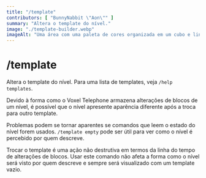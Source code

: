 ```yaml
---
title: "/template"
contributors: [ "BunnyNabbit \"Aon\"" ]
summary: "Altera o template do nível."
image: "./template-builder.webp"
imageAlt: "Uma área com uma paleta de cores organizada em um cubo e linhas de eixo saindo de um canto."
---
```


# /template

Altera o template do nível. Para uma lista de templates, veja `/help templates`.

Devido à forma como o Voxel Telephone armazena alterações de blocos de um nível, é possível que o nível apresente aparência diferente após a troca para outro template.

Problemas podem se tornar aparentes se comandos que leem o estado do nível forem usados. `/template empty` pode ser útil para ver como o nível é percebido por quem descreve.

Trocar o template é uma ação não destrutiva em termos da linha do tempo de alterações de blocos. Usar este comando não afeta a forma como o nível será visto por quem descreve e sempre será visualizado com um template vazio.
